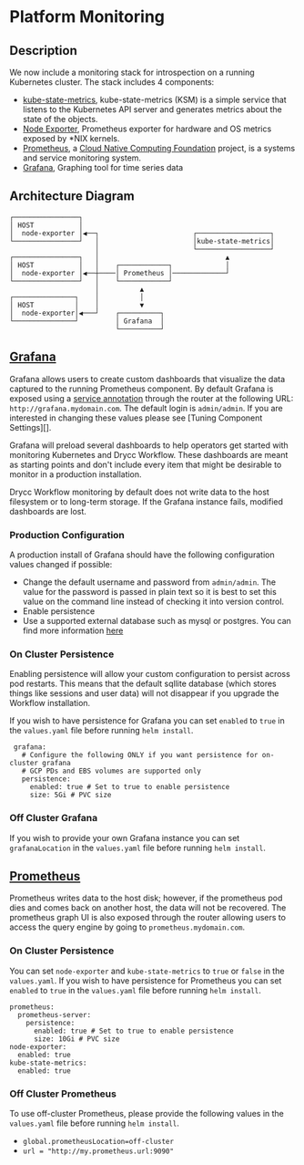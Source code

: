 # Platform Monitoring

## Description

We now include a monitoring stack for introspection on a running Kubernetes cluster. The stack includes 4 components:

* [kube-state-metrics](https://github.com/kubernetes/kube-state-metrics), kube-state-metrics (KSM) is a simple service that listens to the Kubernetes API server and generates metrics about the state of the objects.
* [Node Exporter](http://github.com/prometheus/node_exporter), Prometheus exporter for hardware and OS metrics exposed by *NIX kernels.
* [Prometheus](https://prometheus.io/), a [Cloud Native Computing Foundation](https://cncf.io/) project, is a systems and service monitoring system.
* [Grafana](http://grafana.org/), Graphing tool for time series data

## Architecture Diagram

```
┌────────────────┐                                                        
│ HOST           │                                                        
│  node-exporter │◀──┐                       ┌──────────────────┐         
└────────────────┘   │                       │kube-state-metrics│         
                     │                       └──────────────────┘         
┌────────────────┐   │                               ▲                    
│ HOST           │   │    ┌────────────┐             │                    
│  node-exporter │◀──┼────│ Prometheus │─────────────┘                    
└────────────────┘   │    └────────────┘                                  
                     │          ▲                                         
┌───────────────┐    │          │                                         
│ HOST          │    │          ▼                                         
│  node-exporter│◀───┘    ┌──────────┐                                    
└───────────────┘         │ Grafana  │                                    
                          └──────────┘                                    
```

## [Grafana](https://grafana.com/)
Grafana allows users to create custom dashboards that visualize the data captured to the running Prometheus component. By default Grafana is exposed using a [service annotation](https://github.com/drycc/router#how-it-works) through the router at the following URL: `http://grafana.mydomain.com`. The default login is `admin/admin`. If you are interested in changing these values please see [Tuning Component Settings][].

Grafana will preload several dashboards to help operators get started with monitoring Kubernetes and Drycc Workflow.
These dashboards are meant as starting points and don't include every item that might be desirable to monitor in a
production installation.

Drycc Workflow monitoring by default does not write data to the host filesystem or to long-term storage. If the Grafana instance fails, modified dashboards are lost.

### Production Configuration
A production install of Grafana should have the following configuration values changed if possible:

* Change the default username and password from `admin/admin`. The value for the password is passed in plain text so it is best to set this value on the command line instead of checking it into version control.
* Enable persistence
* Use a supported external database such as mysql or postgres. You can find more information [here](https://github.com/drycc/monitor/blob/main/grafana/rootfs/usr/share/grafana/grafana.ini.tpl#L62)


### On Cluster Persistence
Enabling persistence will allow your custom configuration to persist across pod restarts. This means that the default sqllite database (which stores things like sessions and user data) will not disappear if you upgrade the Workflow installation.

If you wish to have persistence for Grafana you can set `enabled` to `true` in the `values.yaml` file before running `helm install`.

```
 grafana:
   # Configure the following ONLY if you want persistence for on-cluster grafana
   # GCP PDs and EBS volumes are supported only
   persistence:
     enabled: true # Set to true to enable persistence
     size: 5Gi # PVC size
```

### Off Cluster Grafana

If you wish to provide your own Grafana instance you can set `grafanaLocation` in the `values.yaml` file before running `helm install`.

## [Prometheus](https://prometheus.io/)
Prometheus writes data to the host disk; however, if the prometheus pod dies and comes back on another host, the data will not be recovered. The prometheus graph UI is also exposed through the router allowing users to access the query engine by going to `prometheus.mydomain.com`. 

### On Cluster Persistence
You can set `node-exporter` and `kube-state-metrics` to `true` or `false` in the `values.yaml`.
If you wish to have persistence for Prometheus you can set `enabled` to `true` in the `values.yaml` file before running `helm install`.

```
prometheus:
  prometheus-server:
    persistence:
      enabled: true # Set to true to enable persistence
      size: 10Gi # PVC size
node-exporter:
  enabled: true
kube-state-metrics:
  enabled: true
```

### Off Cluster Prometheus

To use off-cluster Prometheus, please provide the following values in the `values.yaml` file before running `helm install`.

* `global.prometheusLocation=off-cluster`
* `url = "http://my.prometheus.url:9090"`
